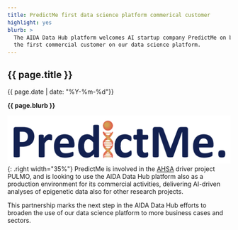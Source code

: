```yaml
---
title: PredictMe first data science platform commerical customer
highlight: yes
blurb: >
  The AIDA Data Hub platform welcomes AI startup company PredictMe on board as
  the first commercial customer on our data science platform.
---
```

## {{ page.title }}
<span class="small">{{ page.date | date: "%Y-%m-%d"}}</span>

<b>{{ page.blurb }}</b>

![SCAPIS logo](/assets/images/logos/predictme.png){: .right width="35%"}
PredictMe is involved in the [AHSA](/about/engagements/asha)
driver project PULMO, and is looking to use the AIDA Data Hub platform also as a
production environment for its commercial activities, delivering AI-driven
analyses of epigenetic data also for other research projects.

This partnership marks the next step in the AIDA Data Hub efforts to broaden the
use of our data science platform to more business cases and sectors.
